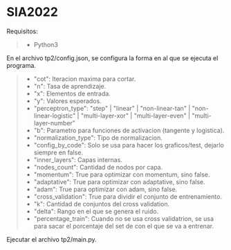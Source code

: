 # SIA2022

Requisitos:
>- Python3

En el archivo tp2/config.json, se configura la forma en al que se ejecuta el programa.

>- "cot": Iteracion maxima para cortar.
>- "n": Tasa de aprendizaje.
>- "x": Elementos de entrada.
>- "y": Valores esperados. 
>- "perceptron_type": "step" | "linear" | "non-linear-tan" | "non-linear-logistic" | "multi-layer-xor" | "multi-layer-even" | "multi-layer-number"
>- "b": Parametro para funciones de activacion (tangente y logistica).
>- "normalization_type": Tipo de normalizacion.
>- "config_by_code": Solo se usa para hacer los graficos/test, dejarlo siempre en false.
>- "inner_layers": Capas internas.
>- "nodes_count": Cantidad de nodos por capa.
>- "momentum": True para optimizar con momentum, sino false.
>- "adaptative": True para optimizar con adaptative, sino false.
>- "adam": True para optimizar con adam, sino false.
>- "cross_validation": True para dividir el conjunto de entrenamiento.
>- "k": Cantidad de conjuntos del cross validation.
>- "delta": Rango en el que se genera el ruido.
>- "percentage_train": Cuando no se usa cross validatrion, se usa para sacar el porcentaje del set de con el que se va a entrenar.

Ejecutar el archivo tp2/main.py.
